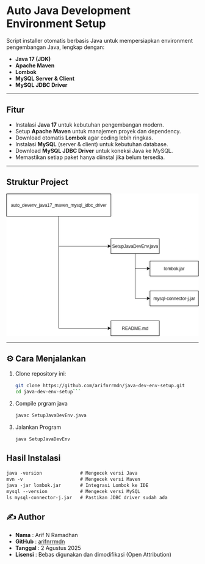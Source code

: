 # Auto Java Development Environment Setup  

Script installer otomatis berbasis Java untuk mempersiapkan environment pengembangan Java, lengkap dengan:  
- **Java 17 (JDK)**  
- **Apache Maven**  
- **Lombok**  
- **MySQL Server & Client**  
- **MySQL JDBC Driver**  

---

## Fitur
- Instalasi **Java 17** untuk kebutuhan pengembangan modern.  
- Setup **Apache Maven** untuk manajemen proyek dan dependency.  
- Download otomatis **Lombok** agar coding lebih ringkas.  
- Instalasi **MySQL** (server & client) untuk kebutuhan database.  
- Download **MySQL JDBC Driver** untuk koneksi Java ke MySQL.  
- Memastikan setiap paket hanya diinstal jika belum tersedia.  

---

## Struktur Project
![Alt Text](stuktur_project.png)




---

## ⚙️ Cara Menjalankan

1. Clone repository ini:
   ```bash
   git clone https://github.com/arifnrrmdn/java-dev-env-setup.git
   cd java-dev-env-setup```
2. Compile prgram java 
    ```bash
    javac SetupJavaDevEnv.java 
    ```

3. Jalankan Program
    ```bash
    java SetupJavaDevEnv
    ```


## Hasil Instalasi
    java -version              # Mengecek versi Java
    mvn -v                     # Mengecek versi Maven
    java -jar lombok.jar       # Integrasi Lombok ke IDE
    mysql --version            # Mengecek versi MySQL
    ls mysql-connector-j.jar   # Pastikan JDBC driver sudah ada



## ✍️ Author

- **Nama**     : Arif N Ramadhan  
- **GitHub**   : [arifnrrmdn](https://github.com/arifnrrmdn)  
- **Tanggal**  : 2 Agustus 2025  
- **Lisensi**  : Bebas digunakan dan dimodifikasi (Open Attribution)  
